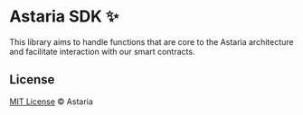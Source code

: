 # Astaria SDK :sparkles:

This library aims to handle functions that are core to the Astaria architecture and facilitate interaction with our smart contracts.

## License

[MIT License](LICENSE.md) © Astaria
